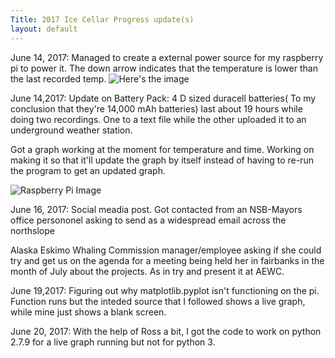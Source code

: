 ```yaml
---
Title: 2017 Ice Cellar Progress update(s)
layout: default
---
```


June 14, 2017: 
Managed to create a external power source for my raspberry pi to power it. The down arrow indicates that the temperature is lower than the last recorded temp. 
![Here's the image](http://i.imgur.com/ujtKcgH.jpg)  


June 14,2017:
Update on Battery Pack: 4 D sized duracell batteries( To my conclusion that they're 14,000 mAh batteries) last about 19 hours while doing two recordings. One to a text file while the other uploaded it to an underground weather station. 

Got a graph working at the moment for temperature and time. Working on making it so that it'll update the graph by itself instead of having to re-run the program to get an updated graph. 

![Raspberry Pi Image](http://i.imgur.com/MFdY0VO.png) 


June 16, 2017: Social meadia post. Got contacted from an NSB-Mayors office persononel asking to send as a widespread email across the northslope

Alaska Eskimo Whaling Commission manager/employee asking if she could try and get us on the agenda for a meeting being held her in fairbanks in the month of July about the projects. As in try and present it at AEWC. 

June 19,2017: Figuring out why matplotlib.pyplot isn't functioning on the pi. Function runs but the inteded source that I followed shows a live graph, while mine just shows a blank screen. 

June 20, 2017: With the help of Ross a bit, I got the code to work on python 2.7.9 for a live graph running but not for python 3. 

